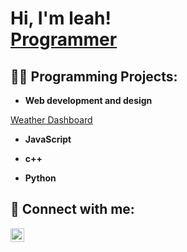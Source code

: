 <h1>Hi, I'm leah! <br/><a href="https://github.com/leah-kk-tech/leah-kk-tech">Programmer</a>
<h2>👨‍💻 Programming Projects:</h2>

- <b>Web development and design</b>

<a href="https://github.com/leah-kk-tech/weatherdashboard">Weather Dashboard</a>
  
- <b>JavaScript</b>
  
- <b>c++</b>

- <b>Python</b>
 
<h2> 🤳 Connect with me:</h2>



[<img align="left" alt="JoshMadakor | Instagram" width="22px" src="https://cdn.jsdelivr.net/npm/simple-icons@v3/icons/instagram.svg" />][instagram]


[instagram]: https://www.instagram.com/its_kwinsky?igsh=eW1zZDI5anRlODZs

<!--
**joshmadakor1/joshmadakor1** is a ✨ _special_ ✨ repository because its `README.md` (this file) appears on your GitHub profile.

Here are some ideas to get you started:

- 🔭 I’m currently working on ...
- 🌱 I’m currently learning ...
- 👯 I’m looking to collaborate on ...
- 🤔 I’m looking for help with ...
- 💬 Ask me about ...
- 📫 How to reach me: ...
- 😄 Pronouns: ...
- ⚡ Fun fact: ...
-->

